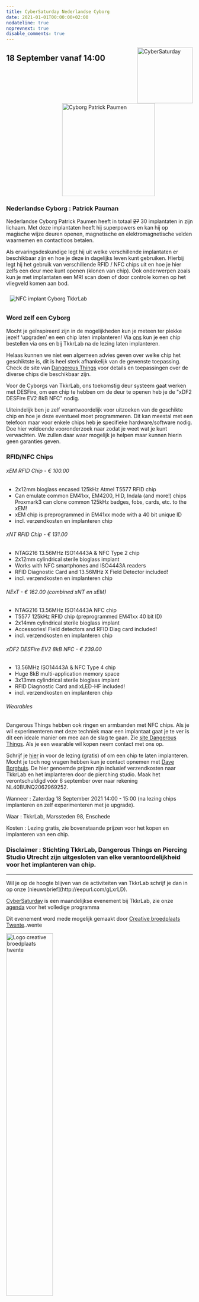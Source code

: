 ```yaml
---
title: CyberSaturday Nederlandse Cyborg
date: 2021-01-01T00:00:00+02:00
nodateline: true
noprevnext: true
disable_comments: true
---
```


<img alt="CyberSaturday" src="/images/cyber_saturday.png" width="150px" height="150px" style="float: right;">


## 18 September vanaf 14:00  ##

<img alt="Cyborg Patrick Paumen" src="/cybersaturdays/patrick_paumen_cyborg.jpg" width="250px" style="margin: 0px 30%;">

### Nederlandse Cyborg : Patrick Pauman

Nederlandse Cyborg Patrick Paumen heeft in totaal <strike>27</strike> 30 implantaten in zijn lichaam. Met deze implantaten heeft hij superpowers en kan hij op magische wijze deuren openen, magnetische en elektromagnetische velden waarnemen en contactloos betalen.

Als ervaringsdeskundige legt hij uit welke verschillende implantaten er beschikbaar zijn en hoe je deze in dagelijks leven kunt gebruiken. Hierbij legt hij het gebruik van verschillende RFID / NFC chips uit en hoe je hier zelfs een deur mee kunt openen (klonen van chip). Ook onderwerpen zoals kun je met implantaten een MRI scan doen of door controle komen op het vliegveld komen aan bod.

<img  alt="NFC implant Cyborg TkkrLab" src="/images/nfc-implant-cyborg.jpg" style="margin: 10px;">

### Word zelf een Cyborg
Mocht je geïnspireerd zijn in de mogelijkheden kun je meteen ter plekke jezelf ‘upgraden’ en een chip laten implanteren! Via [ons](https://tickets.tkkrlab.space/TkkrLab/cyborg21/) kun je een chip bestellen via ons en bij TkkrLab na de lezing laten implanteren.

Helaas kunnen we niet een algemeen advies geven over welke chip het geschiktste is, dit is heel sterk afhankelijk van de gewenste toepassing. Check de site van [Dangerous Things](https://dangerousthings.com/chip-implants-101/) voor details en toepassingen over de diverse chips die beschikbaar zijn.

Voor de Cyborgs van TkkrLab, ons toekomstig deur systeem gaat werken met DESFire, om een chip te hebben om de deur te openen heb je de "xDF2 DESFire EV2 8kB NFC" nodig.

Uiteindelijk ben je zelf verantwoordelijk voor uitzoeken van de geschikte chip en hoe je deze eventueel moet programmeren. Dit kan meestal met een telefoon maar voor enkele chips heb je specifieke hardware/software nodig. Doe hier voldoende vooronderzoek naar zodat je weet wat je kunt verwachten. We zullen daar waar mogelijk je helpen maar kunnen hierin geen garanties geven. 

### RFID/NFC Chips

###### xEM RFID Chip - € 100.00
- 2x12mm bioglass encased 125kHz Atmel T5577 RFID chip
- Can emulate common EM41xx, EM4200, HID, Indala (and more!) chips
Proxmark3 can clone common 125kHz badges, fobs, cards, etc. to the xEM!
- xEM chip is preprogrammed in EM41xx mode with a 40 bit unique ID
- incl. verzendkosten en implanteren chip

###### xNT RFID Chip - € 131.00
- NTAG216 13.56MHz ISO14443A & NFC Type 2 chip
- 2x12mm cylindrical sterile bioglass implant
- Works with NFC smartphones and ISO4443A readers
- RFID Diagnostic Card and 13.56MHz X Field Detector included!
- incl. verzendkosten en implanteren chip

###### NExT - € 162.00 (combined xNT en xEM)
- NTAG216 13.56MHz ISO14443A NFC chip
- T5577 125kHz RFID chip (preprogrammed EM41xx 40 bit ID)
- 2x14mm cylindrical sterile bioglass implant
- Accessories! Field detectors and RFID Diag card included!
- incl. verzendkosten en implanteren chip


###### xDF2 DESFire EV2 8kB NFC - € 239.00
- 13.56MHz ISO14443A & NFC Type 4 chip
- Huge 8kB multi-application memory space
- 3x13mm cylindrical sterile bioglass implant
- RFID Diagnostic Card and xLED-HF included!
- incl. verzendkosten en implanteren chip

###### Wearables
Dangerous Things hebben ook ringen en armbanden met NFC chips. Als je wil experimenteren met deze techniek maar een implantaat gaat je te ver is dit een ideale manier om mee aan de slag te gaan. Zie [site Dangerous Things](https://dangerousthings.com/category/wearables/). Als je een wearable wil kopen neem contact met ons op.

Schrijf je [hier](https://tickets.tkkrlab.space/TkkrLab/cyborg21/) in voor de lezing (gratis) of om een chip te laten implanteren. Mocht je toch nog vragen hebben kun je contact opnemen met [Dave Borghuis](mailto:dave@tkkrlab.nl). De hier genoemde prijzen zijn inclusief verzendkosten naar TkkrLab en het implanteren door de pierching studio. Maak het verontschuldigd vóór 6 september over naar rekening NL40BUNQ2062969252.

Wanneer : Zaterdag 18 September 2021 14:00 - 15:00 (na lezing chips implanteren en zelf experimenteren met je upgrade).

Waar : TkkrLab, Marssteden 98, Enschede

Kosten : Lezing gratis, zie bovenstaande prijzen voor het kopen en implanteren van een chip.

### Disclaimer : Stichting TkkrLab, Dangerous Things en Piercing Studio Utrecht zijn uitgesloten van elke verantoordelijkheid voor het implanteren van chip.

<hr>
Wil je op de hoogte blijven van de activiteiten van TkkrLab schrijf je dan in op onze [nieuwsbrief](http://eepurl.com/gLxrLD).


[CyberSaturday](/cybersaturdays/cybersaturday/) is een maandelijkse evenement bij TkkrLab, zie onze [agenda](/agenda/) voor het volledige programma

Dit evenement word mede mogelijk gemaakt door [Creative broedplaats Twente](http://www.creatievebroedplaatsentwente.nl/)..wente

<img width=50% src="/images/Logo-Creatieve-Broedplaatsen-Twente.jpg"  alt="Logo creative broedplaats twente">